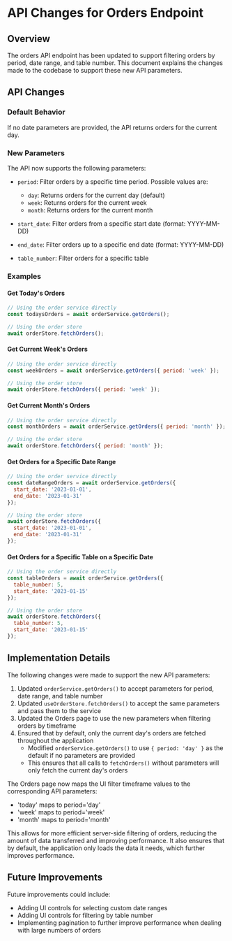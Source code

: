 # API Changes for Orders Endpoint

## Overview

The orders API endpoint has been updated to support filtering orders by period, date range, and table number. This document explains the changes made to the codebase to support these new API parameters.

## API Changes

### Default Behavior

If no date parameters are provided, the API returns orders for the current day.

### New Parameters

The API now supports the following parameters:

- `period`: Filter orders by a specific time period. Possible values are:
  - `day`: Returns orders for the current day (default)
  - `week`: Returns orders for the current week
  - `month`: Returns orders for the current month

- `start_date`: Filter orders from a specific start date (format: YYYY-MM-DD)
- `end_date`: Filter orders up to a specific end date (format: YYYY-MM-DD)
- `table_number`: Filter orders for a specific table

### Examples

#### Get Today's Orders

```javascript
// Using the order service directly
const todaysOrders = await orderService.getOrders();

// Using the order store
await orderStore.fetchOrders();
```

#### Get Current Week's Orders

```javascript
// Using the order service directly
const weekOrders = await orderService.getOrders({ period: 'week' });

// Using the order store
await orderStore.fetchOrders({ period: 'week' });
```

#### Get Current Month's Orders

```javascript
// Using the order service directly
const monthOrders = await orderService.getOrders({ period: 'month' });

// Using the order store
await orderStore.fetchOrders({ period: 'month' });
```

#### Get Orders for a Specific Date Range

```javascript
// Using the order service directly
const dateRangeOrders = await orderService.getOrders({
  start_date: '2023-01-01',
  end_date: '2023-01-31'
});

// Using the order store
await orderStore.fetchOrders({
  start_date: '2023-01-01',
  end_date: '2023-01-31'
});
```

#### Get Orders for a Specific Table on a Specific Date

```javascript
// Using the order service directly
const tableOrders = await orderService.getOrders({
  table_number: 5,
  start_date: '2023-01-15'
});

// Using the order store
await orderStore.fetchOrders({
  table_number: 5,
  start_date: '2023-01-15'
});
```

## Implementation Details

The following changes were made to support the new API parameters:

1. Updated `orderService.getOrders()` to accept parameters for period, date range, and table number
2. Updated `useOrderStore.fetchOrders()` to accept the same parameters and pass them to the service
3. Updated the Orders page to use the new parameters when filtering orders by timeframe
4. Ensured that by default, only the current day's orders are fetched throughout the application
   - Modified `orderService.getOrders()` to use `{ period: 'day' }` as the default if no parameters are provided
   - This ensures that all calls to `fetchOrders()` without parameters will only fetch the current day's orders

The Orders page now maps the UI filter timeframe values to the corresponding API parameters:
- 'today' maps to period='day'
- 'week' maps to period='week'
- 'month' maps to period='month'

This allows for more efficient server-side filtering of orders, reducing the amount of data transferred and improving performance. It also ensures that by default, the application only loads the data it needs, which further improves performance.

## Future Improvements

Future improvements could include:
- Adding UI controls for selecting custom date ranges
- Adding UI controls for filtering by table number
- Implementing pagination to further improve performance when dealing with large numbers of orders
